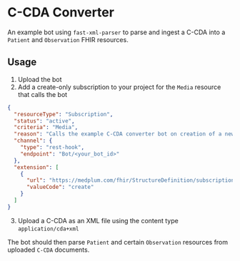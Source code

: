 # C-CDA Converter

An example bot using `fast-xml-parser` to parse and ingest a C-CDA into a `Patient` and `Observation` FHIR resources.

## Usage

1. Upload the bot
2. Add a create-only subscription to your project for the `Media` resource that calls the bot

```json
{
  "resourceType": "Subscription",
  "status": "active",
  "criteria": "Media",
  "reason": "Calls the example C-CDA converter bot on creation of a new Media resource.",
  "channel": {
    "type": "rest-hook",
    "endpoint": "Bot/<your_bot_id>"
  },
  "extension": [
    {
      "url": "https://medplum.com/fhir/StructureDefinition/subscription-supported-interaction",
      "valueCode": "create"
    }
  ]
}
```

3. Upload a C-CDA as an XML file using the content type `application/cda+xml`

The bot should then parse `Patient` and certain `Observation` resources from uploaded `C-CDA` documents.
